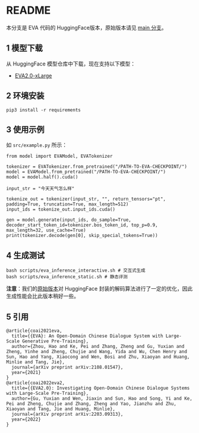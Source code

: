 # README

本分支是 EVA 代码的 HuggingFace版本，原始版本请见 [main 分支](https://github.com/thu-coai/EVA/tree/main)。

## 1 模型下载

从 HuggingFace 模型仓库中下载，现在支持以下模型：
+ [EVA2.0-xLarge](https://huggingface.co/thu-coai/EVA2.0-xlarge)

## 2 环境安装

```[bash]
pip3 install -r requirements
```

## 3 使用示例

如 `src/example.py` 所示：

```[python]
from model import EVAModel, EVATokenizer

tokenizer = EVATokenizer.from_pretrained("/PATH-TO-EVA-CHECKPOINT/")
model = EVAModel.from_pretrained("/PATH-TO-EVA-CHECKPOINT/")
model = model.half().cuda()

input_str = "今天天气怎么样"

tokenize_out = tokenizer(input_str, "", return_tensors="pt", padding=True, truncation=True, max_length=512)
input_ids = tokenize_out.input_ids.cuda()

gen = model.generate(input_ids, do_sample=True, decoder_start_token_id=tokenizer.bos_token_id, top_p=0.9, max_length=32, use_cache=True)
print(tokenizer.decode(gen[0], skip_special_tokens=True))
```

## 4 生成测试

```[bash]
bash scripts/eva_inference_interactive.sh # 交互式生成
bash scripts/eva_inference_static.sh # 静态评测
```

**注意**：我们的[原始版本](https://github.com/thu-coai/EVA/tree/main)对 HuggingFace 封装的解码算法进行了一定的优化，因此生成性能会比此版本稍好一些。

## 5 引用

```
@article{coai2021eva,
  title={{EVA}: An Open-Domain Chinese Dialogue System with Large-Scale Generative Pre-Training},
  author={Zhou, Hao and Ke, Pei and Zhang, Zheng and Gu, Yuxian and Zheng, Yinhe and Zheng, Chujie and Wang, Yida and Wu, Chen Henry and Sun, Hao and Yang, Xiaocong and Wen, Bosi and Zhu, Xiaoyan and Huang, Minlie and Tang, Jie},
  journal={arXiv preprint arXiv:2108.01547},
  year={2021}
}
@article{coai2022eva2,
  title={{EVA2.0}: Investigating Open-Domain Chinese Dialogue Systems with Large-Scale Pre-Training},
  author={Gu, Yuxian and Wen, Jiaxin and Sun, Hao and Song, Yi and Ke, Pei and Zheng, Chujie and Zhang, Zheng and Yao, Jianzhu and Zhu, Xiaoyan and Tang, Jie and Huang, Minlie},
  journal={arXiv preprint arXiv:2203.09313},
  year={2022}
}
```
